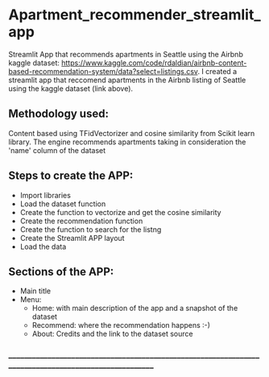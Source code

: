 # Apartment_recommender_streamlit_app
Streamlit App that recommends apartments in Seattle using the Airbnb kaggle dataset: https://www.kaggle.com/code/rdaldian/airbnb-content-based-recommendation-system/data?select=listings.csv. 
I created a streamlit app that reccomend apartments in the Airbnb listing of Seattle using the kaggle dataset (link above).

## Methodology used:
Content based using TFidVectorizer and cosine similarity from Scikit learn library. The engine recommends apartments taking in consideration the 'name' column of the dataset

## Steps to create the APP:

- Import libraries
- Load the dataset function 
- Create the function to vectorize and get the cosine similarity
- Create the recommendation function
- Create the function to search for the listng
- Create the Streamlit APP layout
- Load the data

## Sections of the APP:
- Main title
- Menu:
  - Home: with main description of the app  and a snapshot of the dataset
  - Recommend: where the recommendation happens :-)
  - About: Credits and the link to the dataset source

### _____________________________________________________________________________________________________ 
